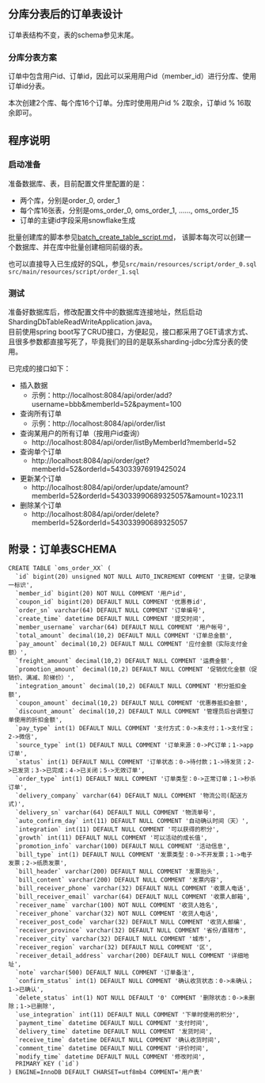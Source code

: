 
## 分库分表后的订单表设计  

订单表结构不变，表的schema参见末尾。

### 分库分表方案  

订单中包含用户id、订单id，因此可以采用用户id（member_id）进行分库、使用订单id分表。

本次创建2个库、每个库16个订单。分库时使用用户id % 2取余，订单id % 16取余即可。


## 程序说明   

### 启动准备  

准备数据库、表，目前配置文件里配置的是：
- 两个库，分别是order_0, order_1
- 每个库16张表，分别是oms_order_0, oms_order_1, ......, oms_order_15
- 订单的主键id字段采用snowflake生成

批量创建库的脚本参见[batch_create_table_script.md](src/main/resources/script/batch_create_table_script.md)， 该脚本每次可以创建一个数据库、并在库中批量创建相同前缀的表。

也可以直接导入已生成好的SQL，参见`src/main/resources/script/order_0.sql` `src/main/resources/script/order_1.sql` 

### 测试  

准备好数据库后，修改配置文件中的数据库连接地址，然后启动ShardingDbTableReadWriteApplication.java。  
目前使用spring boot写了CRUD接口，方便起见，接口都采用了GET请求方式、且很多参数都直接写死了，毕竟我们的目的是联系sharding-jdbc分库分表的使用。

已完成的接口如下：

- 插入数据
    - 示例：http://localhost:8084/api/order/add?username=bbb&memberId=52&payment=100
- 查询所有订单
    - 示例：http://localhost:8084/api/order/list
- 查询某用户的所有订单（按用户id查询）
    - http://localhost:8084/api/order/listByMemberId?memberId=52
- 查询单个订单
    - http://localhost:8084/api/order/get?memberId=52&orderId=543033976919425024
- 更新某个订单
    - http://localhost:8084/api/order/update/amount?memberId=52&orderId=543033990689325057&amount=1023.11
- 删除某个订单
    - http://localhost:8084/api/order/delete?memberId=52&orderId=543033990689325057
    

## 附录：订单表SCHEMA
```
CREATE TABLE `oms_order_XX` (
  `id` bigint(20) unsigned NOT NULL AUTO_INCREMENT COMMENT '主键，记录唯一标识',
  `member_id` bigint(20) NOT NULL COMMENT '用户id',
  `coupon_id` bigint(20) DEFAULT NULL COMMENT '优惠券id',
  `order_sn` varchar(64) DEFAULT NULL COMMENT '订单编号',
  `create_time` datetime DEFAULT NULL COMMENT '提交时间',
  `member_username` varchar(64) DEFAULT NULL COMMENT '用户帐号',
  `total_amount` decimal(10,2) DEFAULT NULL COMMENT '订单总金额',
  `pay_amount` decimal(10,2) DEFAULT NULL COMMENT '应付金额（实际支付金额）',
  `freight_amount` decimal(10,2) DEFAULT NULL COMMENT '运费金额',
  `promotion_amount` decimal(10,2) DEFAULT NULL COMMENT '促销优化金额（促销价、满减、阶梯价）',
  `integration_amount` decimal(10,2) DEFAULT NULL COMMENT '积分抵扣金额',
  `coupon_amount` decimal(10,2) DEFAULT NULL COMMENT '优惠券抵扣金额',
  `discount_amount` decimal(10,2) DEFAULT NULL COMMENT '管理员后台调整订单使用的折扣金额',
  `pay_type` int(1) DEFAULT NULL COMMENT '支付方式：0->未支付；1->支付宝；2->微信',
  `source_type` int(1) DEFAULT NULL COMMENT '订单来源：0->PC订单；1->app订单',
  `status` int(1) DEFAULT NULL COMMENT '订单状态：0->待付款；1->待发货；2->已发货；3->已完成；4->已关闭；5->无效订单',
  `order_type` int(1) DEFAULT NULL COMMENT '订单类型：0->正常订单；1->秒杀订单',
  `delivery_company` varchar(64) DEFAULT NULL COMMENT '物流公司(配送方式)',
  `delivery_sn` varchar(64) DEFAULT NULL COMMENT '物流单号',
  `auto_confirm_day` int(11) DEFAULT NULL COMMENT '自动确认时间（天）',
  `integration` int(11) DEFAULT NULL COMMENT '可以获得的积分',
  `growth` int(11) DEFAULT NULL COMMENT '可以活动的成长值',
  `promotion_info` varchar(100) DEFAULT NULL COMMENT '活动信息',
  `bill_type` int(1) DEFAULT NULL COMMENT '发票类型：0->不开发票；1->电子发票；2->纸质发票',
  `bill_header` varchar(200) DEFAULT NULL COMMENT '发票抬头',
  `bill_content` varchar(200) DEFAULT NULL COMMENT '发票内容',
  `bill_receiver_phone` varchar(32) DEFAULT NULL COMMENT '收票人电话',
  `bill_receiver_email` varchar(64) DEFAULT NULL COMMENT '收票人邮箱',
  `receiver_name` varchar(100) NOT NULL COMMENT '收货人姓名',
  `receiver_phone` varchar(32) NOT NULL COMMENT '收货人电话',
  `receiver_post_code` varchar(32) DEFAULT NULL COMMENT '收货人邮编',
  `receiver_province` varchar(32) DEFAULT NULL COMMENT '省份/直辖市',
  `receiver_city` varchar(32) DEFAULT NULL COMMENT '城市',
  `receiver_region` varchar(32) DEFAULT NULL COMMENT '区',
  `receiver_detail_address` varchar(200) DEFAULT NULL COMMENT '详细地址',
  `note` varchar(500) DEFAULT NULL COMMENT '订单备注',
  `confirm_status` int(1) DEFAULT NULL COMMENT '确认收货状态：0->未确认；1->已确认',
  `delete_status` int(1) NOT NULL DEFAULT '0' COMMENT '删除状态：0->未删除；1->已删除',
  `use_integration` int(11) DEFAULT NULL COMMENT '下单时使用的积分',
  `payment_time` datetime DEFAULT NULL COMMENT '支付时间',
  `delivery_time` datetime DEFAULT NULL COMMENT '发货时间',
  `receive_time` datetime DEFAULT NULL COMMENT '确认收货时间',
  `comment_time` datetime DEFAULT NULL COMMENT '评价时间',
  `modify_time` datetime DEFAULT NULL COMMENT '修改时间',
  PRIMARY KEY (`id`)
) ENGINE=InnoDB DEFAULT CHARSET=utf8mb4 COMMENT='用户表'
```

